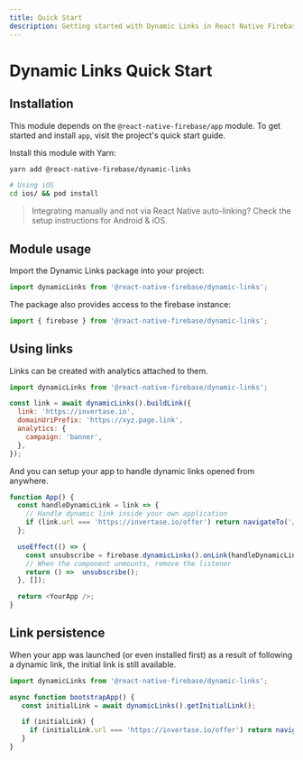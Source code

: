```yaml
---
title: Quick Start
description: Getting started with Dynamic Links in React Native Firebase
---
```


# Dynamic Links Quick Start

## Installation

This module depends on the `@react-native-firebase/app` module. To get started and install `app`,
visit the project's <Anchor version={false} group={false} href="/quick-start">quick start</Anchor> guide.

Install this module with Yarn:

```bash
yarn add @react-native-firebase/dynamic-links

# Using iOS
cd ios/ && pod install
```

> Integrating manually and not via React Native auto-linking? Check the setup instructions for <Anchor version group href="/android">Android</Anchor> & <Anchor version group href="/ios">iOS</Anchor>.

## Module usage

Import the Dynamic Links package into your project:

```js
import dynamicLinks from '@react-native-firebase/dynamic-links';
```

The package also provides access to the firebase instance:

```js
import { firebase } from '@react-native-firebase/dynamic-links';
```

## Using links

Links can be created with analytics attached to them.

```js
import dynamicLinks from '@react-native-firebase/dynamic-links';

const link = await dynamicLinks().buildLink({
  link: 'https://invertase.io',
  domainUriPrefix: 'https://xyz.page.link',
  analytics: {
    campaign: 'banner',
  },
});
```

And you can setup your app to handle dynamic links opened from anywhere.

```js
function App() {
  const handleDynamicLink = link => {
    // Handle dynamic link inside your own application
    if (link.url === 'https://invertase.io/offer') return navigateTo('/offers');
  };

  useEffect(() => {
    const unsubscribe = firebase.dynamicLinks().onLink(handleDynamicLink);
    // When the component unmounts, remove the listener
    return () =>  unsubscribe();
  }, []);

  return <YourApp />;
}
```

## Link persistence

When your app was launched (or even installed first) as a result of following a dynamic link, the initial link is still available.

```js
import dynamicLinks from '@react-native-firebase/dynamic-links';

async function bootstrapApp() {
   const initialLink = await dynamicLinks().getInitialLink();

   if (initialLink) {
     if (initialLink.url === 'https://invertase.io/offer') return navigateTo('/offers')
   }
}
```

